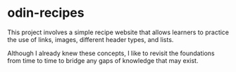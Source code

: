 # odin-recipes

This project involves a simple recipe website that allows learners to practice the use of links, images, different header types, and lists.

Although I already knew these concepts, I like to revisit the foundations from time to time to bridge any gaps of knowledge that may exist.